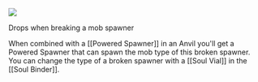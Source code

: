 ![](http://loenwind.info/eio/Broken_Spawner.png)

Drops when breaking a mob spawner

When combined with a [[Powered Spawner]] in an Anvil you'll get a Powered Spawner that can spawn the mob type of this broken spawner. You can change the type of a broken spawner with a [[Soul Vial]] in the [[Soul Binder]].